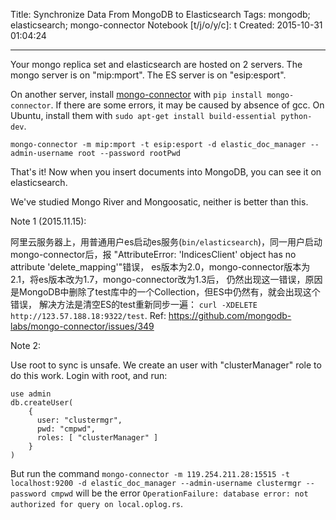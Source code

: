 Title: Synchronize Data From MongoDB to Elasticsearch
Tags: mongodb; elasticsearch; mongo-connector
Notebook [t/j/o/y/c]: t
Created: 2015-10-31 01:04:24

------

Your mongo replica set and elasticsearch are hosted on 2 servers.
The mongo server is on "mip:mport".
The ES server is on "esip:esport".

On another server, install [mongo-connector](https://github.com/mongodb-labs/mongo-connector)
with `pip install mongo-connector`.
If there are some errors, it may be caused by absence of gcc.
On Ubuntu, install them with `sudo apt-get install build-essential python-dev`.

    mongo-connector -m mip:mport -t esip:esport -d elastic_doc_manager --admin-username root --password rootPwd

That's it!
Now when you insert documents into MongoDB,
you can see it on elasticsearch.

We've studied Mongo River and Mongoosatic, neither is better than this.

Note 1 (2015.11.15):

阿里云服务器上，用普通用户es启动es服务(`bin/elasticsearch`)，同一用户启动mongo-connector后，报
"AttributeError: 'IndicesClient' object has no attribute 'delete_mapping'"错误，
es版本为2.0，mongo-connector版本为2.1，将es版本改为1.7，mongo-connector改为1.3后，
仍然出现这一错误，原因是MongoDB中删除了test库中的一个Collection，但ES中仍然有，就会出现这个错误，
解决方法是清空ES的test重新同步一遍：
`curl -XDELETE http://123.57.188.18:9322/test`.
Ref: https://github.com/mongodb-labs/mongo-connector/issues/349

Note 2:

Use root to sync is unsafe.
We create an user with "clusterManager" role to do this work.
Login with root, and run:

    use admin
    db.createUser(
        {
          user: "clustermgr",
          pwd: "cmpwd",
          roles: [ "clusterManager" ]
        }
    )

But run the command
`mongo-connector -m 119.254.211.28:15515 -t localhost:9200 -d elastic_doc_manager --admin-username clustermgr --password cmpwd`
will be the error `OperationFailure: database error: not authorized for query on local.oplog.rs`.
